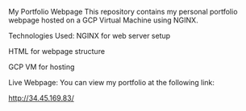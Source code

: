 My Portfolio Webpage
This repository contains my personal portfolio webpage hosted on a GCP Virtual Machine using NGINX.

Technologies Used:
NGINX for web server setup

HTML for webpage structure

GCP VM for hosting

Live Webpage:
You can view my portfolio at the following link:

http://34.45.169.83/

